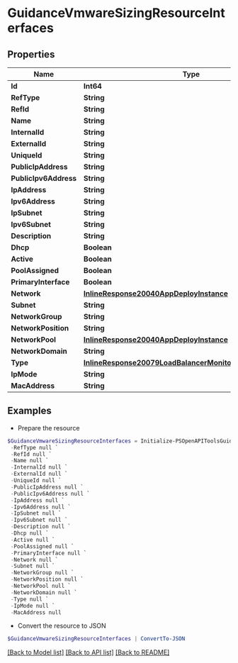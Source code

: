 # GuidanceVmwareSizingResourceInterfaces
## Properties

Name | Type | Description | Notes
------------ | ------------- | ------------- | -------------
**Id** | **Int64** |  | [optional] 
**RefType** | **String** |  | [optional] 
**RefId** | **String** |  | [optional] 
**Name** | **String** |  | [optional] 
**InternalId** | **String** |  | [optional] 
**ExternalId** | **String** |  | [optional] 
**UniqueId** | **String** |  | [optional] 
**PublicIpAddress** | **String** |  | [optional] 
**PublicIpv6Address** | **String** |  | [optional] 
**IpAddress** | **String** |  | [optional] 
**Ipv6Address** | **String** |  | [optional] 
**IpSubnet** | **String** |  | [optional] 
**Ipv6Subnet** | **String** |  | [optional] 
**Description** | **String** |  | [optional] 
**Dhcp** | **Boolean** |  | [optional] 
**Active** | **Boolean** |  | [optional] 
**PoolAssigned** | **Boolean** |  | [optional] 
**PrimaryInterface** | **Boolean** |  | [optional] 
**Network** | [**InlineResponse20040AppDeployInstance**](InlineResponse20040AppDeployInstance.md) |  | [optional] 
**Subnet** | **String** |  | [optional] 
**NetworkGroup** | **String** |  | [optional] 
**NetworkPosition** | **String** |  | [optional] 
**NetworkPool** | [**InlineResponse20040AppDeployInstance**](InlineResponse20040AppDeployInstance.md) |  | [optional] 
**NetworkDomain** | **String** |  | [optional] 
**Type** | [**InlineResponse20079LoadBalancerMonitorLoadBalancerType**](InlineResponse20079LoadBalancerMonitorLoadBalancerType.md) |  | [optional] 
**IpMode** | **String** |  | [optional] 
**MacAddress** | **String** |  | [optional] 

## Examples

- Prepare the resource
```powershell
$GuidanceVmwareSizingResourceInterfaces = Initialize-PSOpenAPIToolsGuidanceVmwareSizingResourceInterfaces  -Id null `
 -RefType null `
 -RefId null `
 -Name null `
 -InternalId null `
 -ExternalId null `
 -UniqueId null `
 -PublicIpAddress null `
 -PublicIpv6Address null `
 -IpAddress null `
 -Ipv6Address null `
 -IpSubnet null `
 -Ipv6Subnet null `
 -Description null `
 -Dhcp null `
 -Active null `
 -PoolAssigned null `
 -PrimaryInterface null `
 -Network null `
 -Subnet null `
 -NetworkGroup null `
 -NetworkPosition null `
 -NetworkPool null `
 -NetworkDomain null `
 -Type null `
 -IpMode null `
 -MacAddress null
```

- Convert the resource to JSON
```powershell
$GuidanceVmwareSizingResourceInterfaces | ConvertTo-JSON
```

[[Back to Model list]](../README.md#documentation-for-models) [[Back to API list]](../README.md#documentation-for-api-endpoints) [[Back to README]](../README.md)

